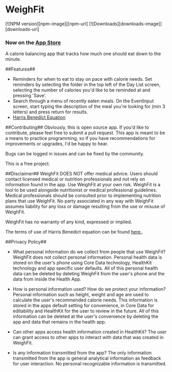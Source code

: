# WeighFit 

[![NPM version][npm-image]][npm-url] [![Downloads][downloads-image]][downloads-url]
### Now on the [App Store](https://itunes.apple.com/us/app/weigh-fit/id1078998317?ls=1&mt=8)

A calorie balancing app that tracks how much one should eat down to the minute. 

##Features##
* Reminders for when to eat to stay on pace with calorie needs. 
Set reminders by selecting the folder in the top left of the Day List screen, selecting the number of calories you'd like to be reminded at and pressing 'Save'.
* Search through a menu of recently eaten meals.
On the EventInput screen, start typing the description of the meal you're looking for (min 3 letters) and press return for results.
* [Harris Benedict Equation](http://www.bmi-calculator.net/bmi-formula.php)

##Contributing##
Obviously, this is open source app. If you'd like to contribute, please feel free to submit a pull request. This app is meant to be a means to practice programming, so if you have recommendations for improvements or upgrades, I'd be happy to hear. 

Bugs can be logged in issues and can be fixed by the community. 

This is a free project. 

##Disclaimer##
 WeighFit DOES NOT offer medical advice. Users should contact licensed medical or nutrition professionals and not rely on information found in the app. Use WeighFit at your own risk. WeighFit is a tool to be used alongside nutritionist or medical professional guidelines. Medical professionals should be consulted prior to implementing nutrition plans that use WeighFit. No party associated in any way with WeighFit assumes liability for any loss or damage resulting from the use or misuse of WeighFit. 

 WeighFit has no warranty of any kind, expressed or implied. 

 The terms of use of Harris Benedict equation can be found [here.](http://www.bmi-calculator.net/disclaimer.php).

##Privacy Policy##
* What personal information do we collect from people that use WeighFit?
WeighFit does not collect personal information. Personal health data is stored on the user's phone using Core Data technology, HealthKit technology and app specific user defaults. All of this personal health data can be deleted by deleting WeighFit from the user's phone and the data from inside the Health App. 

* How is personal information used? How do we protect your information?
Personal information such as height, weight and age are used to calculate the user's recommended calorie needs. This information is stored in the apps default setting for convenience, in Core Data for editability and HealthKit for the user to review in the future. All of this information can be deleted at the user's convenience by deleting the app and data that remains in the health app. 

* Can other apps access health information created in HealthKit?
The user can grant access to other apps to interact with data that was created in WeighFit. 

* Is any information transmitted from the app?
The only information transmitted from the app is general analytical information as feedback for user interaction. No personal recognizable information is transmitted. 


